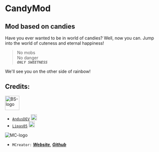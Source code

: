 # CandyMod
## Mod based on candies

Have you ever wanted to be in world of candies? Well, now you can. Jump into the world of cuteness and eternal happiness! 

> No mobs\
> No danger\
> **_`ONLY SWEETNESS`_**

We'll see you on the other side of rainbow!

## Credits:
  <a href="https://github.com/Blackstone-Team/"><img src="https://github.com/Blackstone-Team/BlackstoneREADME/blob/main/bsLogo.png?raw=true" alt="BS-logo" width="47" height="47"></a>
 - [`AndusDEV`](https://github.com/AndusDEV) <a><img src="https://avatars.githubusercontent.com/u/30293380?v=4" alt="ADEV-pic" width="20" height="20"/></a>
 - [`Lipas05`](https://github.com/lipas05) <a><img src="https://avatars.githubusercontent.com/u/82879618?v=4" alt="L05-pic" width="20" height="20"/></a>
 
  <a><img src="https://mcreator.net/themes/mcreator/logo.svg" alt="MC-logo"></a>
 - `MCreator:` [**_Website_**](https://mcreator.net/), [**_Github_**](https://github.com/MCreator/MCreator)
